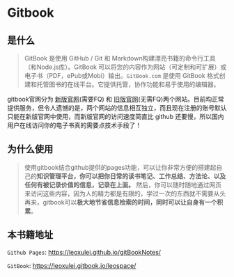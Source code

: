 <!--
 * @Author: xulei
 * @Date: 2020-07-19 16:47:31
 * @LastEditors: xulei
 * @LastEditTime: 2020-07-26 18:17:36
 * @FilePath: \gitBook\README.md
--> 
# Gitbook

## 是什么
> GitBook 是使用 GitHub / Git 和 Markdown构建漂亮书籍的命令行工具（和Node.js库）。GitBook 可以将您的内容作为网站（可定制和可扩展）或电子书（PDF，ePub或Mobi）输出。`GitBook.com` 是使用 GitBook 格式创建和托管图书的在线平台。它提供托管，协作功能和易于使用的编辑器。


gitbook官网分为 [新版官网](https://www.gitbook.com/)(需要FQ)  和 [旧版官网](https://legacy.gitbook.com)(无需FQ)两个网站。目前均正常提供服务，但令人遗憾的是，两个网站的信息相互独立，而且现在注册的账号默认只能在新版官网中使用，而新版官网的访问速度简直比 github 还要慢，所以国内用户在线访问你的电子书真的需要点技术手段了！

## 为什么使用
> 使用gitbook结合github提供的pages功能，可以让你非常方便的搭建起自己的**知识管理平台，你可以把你日常的读书笔记、工作总结、方法论、以及任何有被记录价值的信息，记录在上面。**
> 然后，你可以随时随地通过网页来访问这些内容，因为人的精力都是有限的，学过一次的东西就不需要从头再来，gitbook可以**极大地节省信息检索的时间，同时可以让自身有一个积累**。

## 本书籍地址

`Github Pages`: https://leoxulei.github.io/gitBookNotes/

`GitBook`: https://leoxulei.gitbook.io/leospace/

